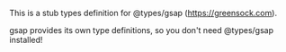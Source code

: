This is a stub types definition for @types/gsap (https://greensock.com).

gsap provides its own type definitions, so you don't need @types/gsap installed!